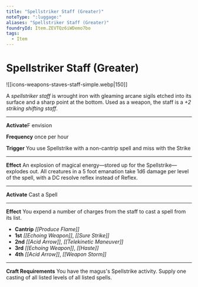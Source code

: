 ```yaml
---
title: "Spellstriker Staff (Greater)"
noteType: ":luggage:"
aliases: "Spellstriker Staff (Greater)"
foundryId: Item.ZEVTQz6iWDemo7bo
tags:
  - Item
---
```


# Spellstriker Staff (Greater)
![[icons-weapons-staves-staff-simple.webp|150]]

A _spellstriker staff_ is wrought iron with gleaming arcane sigils etched into its surface and a sharp point at the bottom. Used as a weapon, the staff is a _+2 striking shifting staff_.

* * *

**Activate**F envision

**Frequency** once per hour

**Trigger** You use Spellstrike with a non-cantrip spell and miss with the Strike

* * *

**Effect** An explosion of magical energy—stored up for the Spellstrike—explodes out. All creatures in a 5 foot emanation take 1d6 damage per level of the spell, with a DC resolve reflex instead of Reflex.

* * *

**Activate** Cast a Spell

* * *

**Effect** You expend a number of charges from the staff to cast a spell from its list.

*   **Cantrip** _[[Produce Flame]]_
*   **1st** _[[Echoing Weapon]]_, _[[Sure Strike]]_
*   **2nd** _[[Acid Arrow]]_, _[[Telekinetic Maneuver]]_
*   **3rd** _[[Echoing Weapon]]_, _[[Haste]]_
*   **4th** _[[Acid Arrow]]_, _[[Weapon Storm]]_

* * *

**Craft Requirements** You have the magus's Spellstrike activity. Supply one casting of all listed levels of all listed spells.
